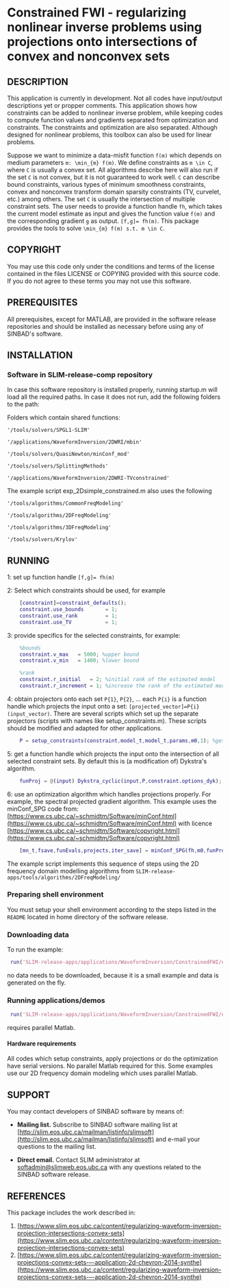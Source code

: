 # Constrained FWI - regularizing nonlinear inverse problems using projections onto intersections of convex and nonconvex sets

##  DESCRIPTION
 This application is currently in development. Not all codes have input/output descriptions yet or propper comments. This application shows how constraints can be added to nonlinear inverse problem, while keeping codes to compute function values and gradients separated from optimization and constraints. The constraints and optimization are also separated. Although designed for nonlinear problems, this toolbox can also be used for linear problems.
 
 Suppose we want to minimize a data-misfit function ``f(m)`` which depends on medium parameters ``m: \min_{m} f(m)``. We define constraints as ``m \in C``, where ``C`` is usually a convex set. All algorithms describe here will also run if the set ``C`` is not convex, but it is not guaranteed to work well. ``C`` can describe bound constraints, various types of minimum smoothness constraints, convex and nonconvex transform domain sparsity constraints (TV, curvelet, etc.) among others. The set ``C`` is usually the intersection of multiple constraint sets. The user needs to provide a function handle `fh`, which takes the current model estimate as input and gives the function value ``f(m)`` and the corresponding gradient ``g`` as output. `[f,g]= fh(m)`. This package provides the tools to solve ``\min_{m} f(m) s.t. m \in C``.
 
##  COPYRIGHT
 You may use this code only under the conditions and terms of the
 license contained in the files LICENSE or COPYING provided with this
 source code. If you do not agree to these terms you may not use this
 software.
 
##  PREREQUISITES
 All prerequisites, except for MATLAB, are provided in the software
 release repositories and should be installed as necessary before using
 any of SINBAD's software.
 
##  INSTALLATION

###  Software in SLIM-release-comp repository
 In case this software repository is installed properly, running startup.m will load all the required paths. In case it does not run, add the following folders to the path:
 
 
 Folders which contain shared functions:

```code 
'/tools/solvers/SPGL1-SLIM'

'/applications/WaveformInversion/2DWRI/mbin'

'/tools/solvers/QuasiNewton/minConf_mod'

'/tools/solvers/SplittingMethods'

'/applications/WaveformInversion/2DWRI-TVconstrained'
```

The example script exp_2Dsimple_constrained.m also uses the following

```code
'/tools/algorithms/CommonFreqModeling'

'/tools/algorithms/2DFreqModeling'

'/tools/algorithms/3DFreqModeling'

'/tools/solvers/Krylov'
```

##  RUNNING
1: set up function handle `[f,g]= fh(m)`

2: Select which constraints should be used, for example

```matlab
	[constraint]=constraint_defaults();
	constraint.use_bounds       = 1;
	constraint.use_rank         = 1;
	constraint.use_TV           = 1;
```

3: provide specifics for the selected constraints, for example:

```matlab
	%bounds
	constraint.v_max   = 5000; %upper bound
	constraint.v_min   = 1400; %lower bound

	%rank
	constraint.r_initial   = 2; %initial rank of the estimated model
	constraint.r_increment = 1; %increase the rank of the estimated model by this number each new frequency batch
```

4: obtain projectors onto each set `P{1}`, `P{2}`, ... each `P{i}` is a function handle which projects the input onto a set: `[projected_vector]=P{i}(input_vector)`. There are several scripts which set up the separate projectors (scripts with names like setup_constraints.m). These scripts should be modified and adapted for other applications.

```matlab
	P = setup_constraints(constraint,model_t,model_t,params,m0,1); %get projectors
```

5: get a function handle which projects the input onto the intersection of all selected constraint sets. By default this is (a modification of) Dykstra's algorithm.

```matlab
	funProj = @(input) Dykstra_cyclic(input,P,constraint.options_dyk); % get projector onto the intersection
```

6: use an optimization algorithm which handles projections properly. For example, the spectral projected gradient algorithm.
This example uses the minConf_SPG code from: [https://www.cs.ubc.ca/~schmidtm/Software/minConf.html](https://www.cs.ubc.ca/~schmidtm/Software/minConf.html) with licence [https://www.cs.ubc.ca/~schmidtm/Software/copyright.html](https://www.cs.ubc.ca/~schmidtm/Software/copyright.html)

```matlab
	[mn_t,fsave,funEvals,projects,iter_save] = minConf_SPG(fh,m0,funProj,options);
```

The example script implements this sequence of steps using the 2D frequency domain modelling algorithms from `SLIM-release-apps/tools/algorithms/2DFreqModeling/`

###  Preparing shell environment

 You must setup your shell environment according to the steps listed in
 the `README` located in home directory of the software release.

###  Downloading data

To run the example: 

```matlab
 run('SLIM-release-apps/applications/WaveformInversion/ConstrainedFWI/exp_2Dsimple_constrained.m'), 
``` 

no data needs to be downloaded, because it is a small example and data is generated on the fly.
 
###  Running applications/demos

```matlab
 run('SLIM-release-apps/applications/WaveformInversion/ConstrainedFWI/exp_2Dsimple_constrained.m')
``` 

requires parallel Matlab.

####  Hardware requirements

All codes which setup constraints, apply projections or do the optimization have serial versions. No parallel Matlab required for this. Some examples use our 2D frequency domain modeling which uses parallel Matlab.

##  SUPPORT

You may contact developers of SINBAD software by means of:

- **Mailing list.** Subscribe to SINBAD software mailing list at [http://slim.eos.ubc.ca/mailman/listinfo/slimsoft](http://slim.eos.ubc.ca/mailman/listinfo/slimsoft) and e-mail your questions to the mailing list.

- **Direct email.** Contact SLIM administrator at [softadmin@slimweb.eos.ubc.ca](mailto:softadmin@slimweb.eos.ubc.ca) with any
 questions related to the SINBAD software release.
 
##  REFERENCES
This package includes the work described in:

1. [https://www.slim.eos.ubc.ca/content/regularizing-waveform-inversion-projection-intersections-convex-sets](https://www.slim.eos.ubc.ca/content/regularizing-waveform-inversion-projection-intersections-convex-sets)
2. [https://www.slim.eos.ubc.ca/content/regularizing-waveform-inversion-projections-convex-sets-–-application-2d-chevron-2014-synthe](https://www.slim.eos.ubc.ca/content/regularizing-waveform-inversion-projections-convex-sets-–-application-2d-chevron-2014-synthe)
